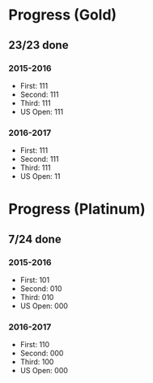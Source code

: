 # Progress (Gold)
## 23/23 done
### 2015-2016
* First: 111
* Second: 111
* Third: 111
* US Open: 111

### 2016-2017
* First: 111
* Second: 111
* Third: 111
* US Open: 11

# Progress (Platinum)
## 7/24 done
### 2015-2016
* First: 101
* Second: 010
* Third: 010
* US Open: 000

### 2016-2017
* First: 110
* Second: 000
* Third: 100
* US Open: 000
